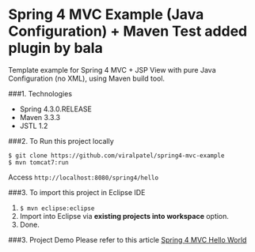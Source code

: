 # Spring 4 MVC Example (Java Configuration) + Maven Test added plugin by bala
Template example for Spring 4 MVC + JSP View with pure Java Configuration (no XML), using Maven build tool.


###1. Technologies
* Spring 4.3.0.RELEASE
* Maven 3.3.3
* JSTL 1.2

###2. To Run this project locally
```shell
$ git clone https://github.com/viralpatel/spring4-mvc-example
$ mvn tomcat7:run
```
Access ```http://localhost:8080/spring4/hello```

###3. To import this project in Eclipse IDE
1. ```$ mvn eclipse:eclipse```
2. Import into Eclipse via **existing projects into workspace** option.
3. Done. 


###3. Project Demo
Please refer to this article [Spring 4 MVC Hello World](http://viralpatel.net/blogs/spring-4-mvc-tutorial-maven-example/)
